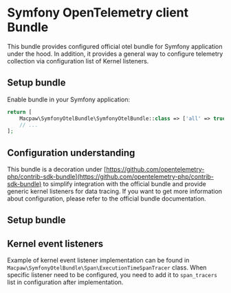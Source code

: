 # Symfony OpenTelemetry client Bundle
This bundle provides configured official otel bundle for Symfony application under the hood.
In addition, it provides a general way to configure telemetry collection via configuration list of Kernel listeners.

## Setup bundle
Enable bundle in your Symfony application:
```php
return [
    Macpaw\SymfonyOtelBundle\SymfonyOtelBundle::class => ['all' => true],
    // ...
];
```

## Configuration understanding
This bundle is a decoration under [https://github.com/opentelemetry-php/contrib-sdk-bundle](https://github.com/opentelemetry-php/contrib-sdk-bundle) to simplify integration with the official bundle and provide generic kernel listeners for data tracing.
If you want to get more information about configuration, please refer to the official bundle documentation.

## Setup bundle

## Kernel event listeners
Example of kernel event listener implementation can be found in `Macpaw\SymfonyOtelBundle\Span\ExecutionTimeSpanTracer` class.
When specific listener need to be configured, you need to add it to `span_tracers` list in configuration after implementation.
